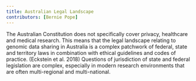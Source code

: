 ```yaml
---
title: Australian Legal Landscape
contributors: [Bernie Pope]
---
```


The Australian Constitution does not specifically cover privacy, healthcare and medical research. This means that the legal landscape relating to genomic data sharing in Australia is a complex patchwork of federal, state and territory laws in combination with ethical guidelines and codes of practice. (Eckstein et al. 2018) Questions of jurisdiction of state and federal legislation are complex, especially in modern research environments that are often multi-regional and multi-national.
